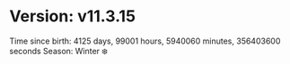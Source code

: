 # Version: v11.3.15
Time since birth: 4125 days, 99001 hours, 5940060 minutes, 356403600 seconds
Season: Winter ❄️

